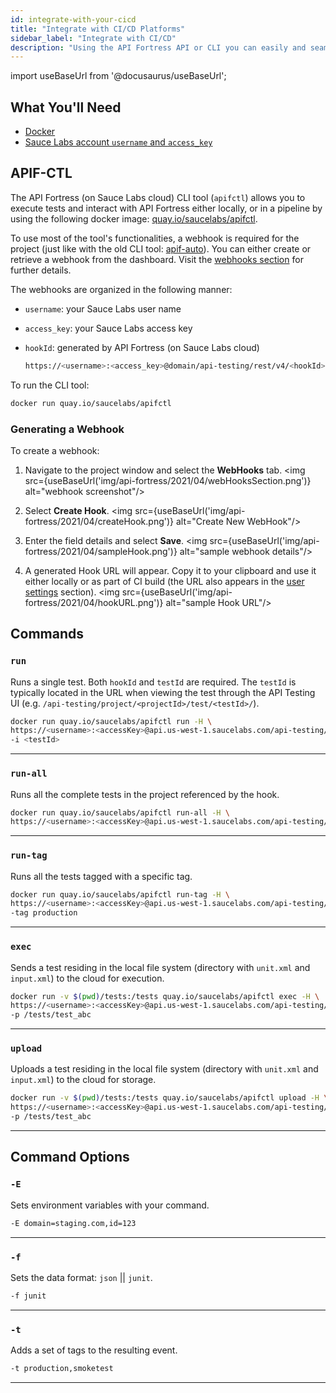 ```yaml
---
id: integrate-with-your-cicd
title: "Integrate with CI/CD Platforms"
sidebar_label: "Integrate with CI/CD"
description: "Using the API Fortress API or CLI you can easily and seamlessly integrate continuous API testing powered by API Fortress into your CI/CD pipeline."
---
```


import useBaseUrl from '@docusaurus/useBaseUrl';

## What You'll Need
* [Docker](https://docs.docker.com/get-docker/)
* [Sauce Labs account `username` and `access_key`](https://app.saucelabs.com/user-settings)


## APIF-CTL

The API Fortress (on Sauce Labs cloud) CLI tool (`apifctl`) allows you to execute tests and interact with API Fortress either locally, or in a pipeline by using the following docker image: [quay.io/saucelabs/apifctl](https://quay.io/repository/saucelabs/apifctl?tag=latest&tab=tags).

To use most of the tool's functionalities, a webhook is required for the project (just like with the old CLI tool: [apif-auto](/api-testing/on-prem/ci/apif-auto)). You can either create or retrieve a webhook from the dashboard. Visit the [webhooks section](#generating-a-webhook) for further details.

The webhooks are organized in the following manner:
* `username`: your Sauce Labs user name
* `access_key`: your Sauce Labs access key
* `hookId`: generated by API Fortress (on Sauce Labs cloud)

  ```bash
  https://<username>:<access_key>@domain/api-testing/rest/v4/<hookId>
  ```

To run the CLI tool:

  ```bash
  docker run quay.io/saucelabs/apifctl
  ```

### Generating a Webhook

To create a webhook:

1. Navigate to the project window and select the **WebHooks** tab.
   <img src={useBaseUrl('img/api-fortress/2021/04/webHooksSection.png')} alt="webhook screenshot"/>

1. Select **Create Hook**.
   <img src={useBaseUrl('img/api-fortress/2021/04/createHook.png')} alt="Create New WebHook"/>

1. Enter the field details and select **Save**.
   <img src={useBaseUrl('img/api-fortress/2021/04/sampleHook.png')} alt="sample webhook details"/>

1. A generated Hook URL will appear. Copy it to your clipboard and use it either locally or as part of CI build (the URL also appears in the [user settings](https://app.saucelabs.com/user-settings) section).
   <img src={useBaseUrl('img/api-fortress/2021/04/hookURL.png')} alt="sample Hook URL"/>

## Commands

### `run`

Runs a single test. Both `hookId` and `testId` are required. The `testId` is typically located in the URL when viewing the test through the API Testing UI (e.g. `/api-testing/project/<projectId>/test/<testId>/`).

```bash
docker run quay.io/saucelabs/apifctl run -H \
https://<username>:<accessKey>@api.us-west-1.saucelabs.com/api-testing/rest/v4/<hookId> \
-i <testId>
```
---

### `run-all`

Runs all the complete tests in the project referenced by the hook.

```bash
docker run quay.io/saucelabs/apifctl run-all -H \
https://<username>:<accessKey>@api.us-west-1.saucelabs.com/api-testing/rest/v4/<hookId>
```
---

### `run-tag`

Runs all the tests tagged with a specific tag.

```bash
docker run quay.io/saucelabs/apifctl run-tag -H \
https://<username>:<accessKey>@api.us-west-1.saucelabs.com/api-testing/rest/v4/<hookId> \
-tag production
```
---

### `exec`

Sends a test residing in the local file system (directory with `unit.xml` and `input.xml`) to the cloud for execution.

```bash
docker run -v $(pwd)/tests:/tests quay.io/saucelabs/apifctl exec -H \
https://<username>:<accessKey>@api.us-west-1.saucelabs.com/api-testing/rest/v4/<hookId> \
-p /tests/test_abc
```
---

### `upload`

Uploads a test residing in the local file system  (directory with `unit.xml` and `input.xml`) to the cloud for storage.

```bash
docker run -v $(pwd)/tests:/tests quay.io/saucelabs/apifctl upload -H \
https://<username>:<accessKey>@api.us-west-1.saucelabs.com/api-testing/rest/v4/<hookId> \
-p /tests/test_abc
```
---

## Command Options

### `-E`

Sets environment variables with your command.

```bash
-E domain=staging.com,id=123
```

---

### `-f`

Sets the data format: `json` || `junit`.

```bash
-f junit
```
---

### `-t`

Adds a set of tags to the resulting event.

```bash
-t production,smoketest
```
---
